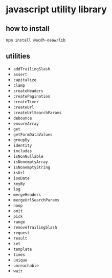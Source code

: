 # javascript utility library

## how to install

```bash
npm install @acdh-oeaw/lib
```

## utilities

- `addTrailingSlash`
- `assert`
- `capitalize`
- `clamp`
- `createHeaders`
- `createPagination`
- `createTimer`
- `createUrl`
- `createUrlSearchParams`
- `debounce`
- `ensureArray`
- `get`
- `getFormDataValues`
- `groupBy`
- `identity`
- `includes`
- `isNonNullable`
- `isNonemptyArray`
- `isNonemptyString`
- `isUrl`
- `isoDate`
- `keyBy`
- `log`
- `mergeHeaders`
- `mergeUrlSearchParams`
- `noop`
- `omit`
- `pick`
- `range`
- `removeTrailingSlash`
- `request`
- `result`
- `set`
- `template`
- `times`
- `unique`
- `unreachable`
- `wait`
